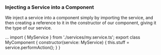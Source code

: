 ### Injecting a Service into a Component
We inject a service into a component simply by importing the service, and then creating a reference to it in the constructor of our component, giving it the type of our service.

...
import { MyService } from './services/my.service.ts';
export class MyComponent {
  constructor(service: MyService) {
    this.stuff = service.performAction();
  }
}
